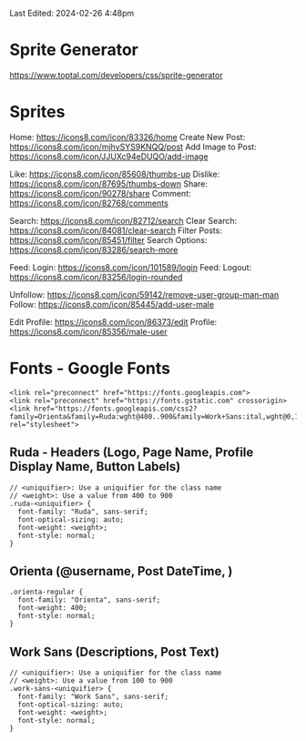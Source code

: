 Last Edited: 2024-02-26 4:48pm
# Sprite Generator
https://www.toptal.com/developers/css/sprite-generator

# Sprites
Home: https://icons8.com/icon/83326/home
Create New Post: https://icons8.com/icon/mjhvSYS9KNQQ/post
Add Image to Post: https://icons8.com/icon/JJUXc94eDUQO/add-image

Like: https://icons8.com/icon/85608/thumbs-up
Dislike: https://icons8.com/icon/87695/thumbs-down
Share: https://icons8.com/icon/90278/share
Comment: https://icons8.com/icon/82768/comments

Search: https://icons8.com/icon/82712/search
Clear Search: https://icons8.com/icon/84081/clear-search
Filter Posts: https://icons8.com/icon/85451/filter
Search Options: https://icons8.com/icon/83286/search-more

Feed: Login: https://icons8.com/icon/101589/login
Feed: Logout: https://icons8.com/icon/83256/login-rounded

Unfollow: https://icons8.com/icon/59142/remove-user-group-man-man
Follow: https://icons8.com/icon/85445/add-user-male

Edit Profile: https://icons8.com/icon/86373/edit
Profile: https://icons8.com/icon/85356/male-user

# Fonts - Google Fonts
```
<link rel="preconnect" href="https://fonts.googleapis.com">
<link rel="preconnect" href="https://fonts.gstatic.com" crossorigin>
<link href="https://fonts.googleapis.com/css2?family=Orienta&family=Ruda:wght@400..900&family=Work+Sans:ital,wght@0,100..900;1,100..900&display=swap" rel="stylesheet">
```
## Ruda - Headers (Logo, Page Name, Profile Display Name, Button Labels)
```
// <uniquifier>: Use a uniquifier for the class name
// <weight>: Use a value from 400 to 900
.ruda-<uniquifier> {
  font-family: "Ruda", sans-serif;
  font-optical-sizing: auto;
  font-weight: <weight>;
  font-style: normal;
}
```

## Orienta (@username, Post DateTime, )
```
.orienta-regular {
  font-family: "Orienta", sans-serif;
  font-weight: 400;
  font-style: normal;
}
```

## Work Sans (Descriptions, Post Text)
```
// <uniquifier>: Use a uniquifier for the class name
// <weight>: Use a value from 100 to 900
.work-sans-<uniquifier> {
  font-family: "Work Sans", sans-serif;
  font-optical-sizing: auto;
  font-weight: <weight>;
  font-style: normal;
}
```
